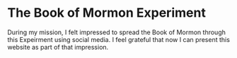 # The Book of Mormon Experiment

During my mission, I felt impressed to spread the Book of Mormon through this Expeirment using social media.
I feel grateful that now I can present this website as part of that impression.
